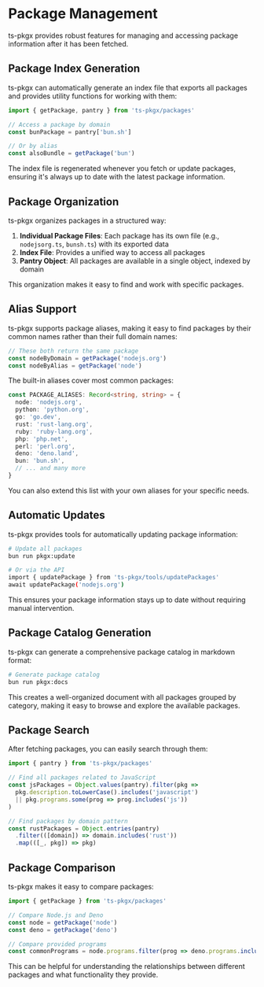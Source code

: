 # Package Management

ts-pkgx provides robust features for managing and accessing package information after it has been fetched.

## Package Index Generation

ts-pkgx can automatically generate an index file that exports all packages and provides utility functions for working with them:

```typescript
import { getPackage, pantry } from 'ts-pkgx/packages'

// Access a package by domain
const bunPackage = pantry['bun.sh']

// Or by alias
const alsoBundle = getPackage('bun')
```

The index file is regenerated whenever you fetch or update packages, ensuring it's always up to date with the latest package information.

## Package Organization

ts-pkgx organizes packages in a structured way:

1. **Individual Package Files**: Each package has its own file (e.g., `nodejsorg.ts`, `bunsh.ts`) with its exported data
2. **Index File**: Provides a unified way to access all packages
3. **Pantry Object**: All packages are available in a single object, indexed by domain

This organization makes it easy to find and work with specific packages.

## Alias Support

ts-pkgx supports package aliases, making it easy to find packages by their common names rather than their full domain names:

```typescript
// These both return the same package
const nodeByDomain = getPackage('nodejs.org')
const nodeByAlias = getPackage('node')
```

The built-in aliases cover most common packages:

```typescript
const PACKAGE_ALIASES: Record<string, string> = {
  node: 'nodejs.org',
  python: 'python.org',
  go: 'go.dev',
  rust: 'rust-lang.org',
  ruby: 'ruby-lang.org',
  php: 'php.net',
  perl: 'perl.org',
  deno: 'deno.land',
  bun: 'bun.sh',
  // ... and many more
}
```

You can also extend this list with your own aliases for your specific needs.

## Automatic Updates

ts-pkgx provides tools for automatically updating package information:

```bash
# Update all packages
bun run pkgx:update

# Or via the API
import { updatePackage } from 'ts-pkgx/tools/updatePackages'
await updatePackage('nodejs.org')
```

This ensures your package information stays up to date without requiring manual intervention.

## Package Catalog Generation

ts-pkgx can generate a comprehensive package catalog in markdown format:

```bash
# Generate package catalog
bun run pkgx:docs
```

This creates a well-organized document with all packages grouped by category, making it easy to browse and explore the available packages.

## Package Search

After fetching packages, you can easily search through them:

```typescript
import { pantry } from 'ts-pkgx/packages'

// Find all packages related to JavaScript
const jsPackages = Object.values(pantry).filter(pkg =>
  pkg.description.toLowerCase().includes('javascript')
  || pkg.programs.some(prog => prog.includes('js'))
)

// Find packages by domain pattern
const rustPackages = Object.entries(pantry)
  .filter(([domain]) => domain.includes('rust'))
  .map(([_, pkg]) => pkg)
```

## Package Comparison

ts-pkgx makes it easy to compare packages:

```typescript
import { getPackage } from 'ts-pkgx/packages'

// Compare Node.js and Deno
const node = getPackage('node')
const deno = getPackage('deno')

// Compare provided programs
const commonPrograms = node.programs.filter(prog => deno.programs.includes(prog))
```

This can be helpful for understanding the relationships between different packages and what functionality they provide.
